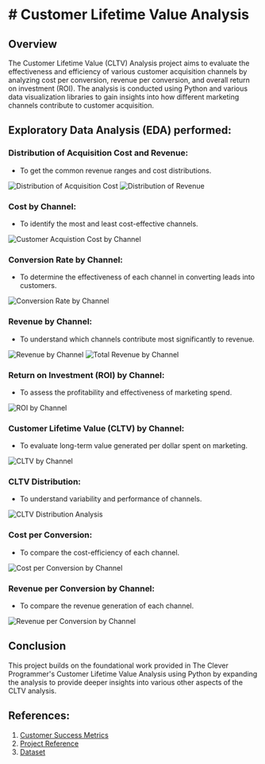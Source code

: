 # # Customer Lifetime Value Analysis

## Overview

The Customer Lifetime Value (CLTV) Analysis project aims to evaluate the effectiveness and efficiency of various customer acquisition channels by analyzing cost per conversion, revenue per conversion, and overall return on investment (ROI). The analysis is conducted using Python and various data visualization libraries to gain insights into how different marketing channels contribute to customer acquisition.

## Exploratory Data Analysis (EDA) performed:

### Distribution of Acquisition Cost and Revenue:
- To get the common revenue ranges and cost distributions.

![Distribution of Acquisition Cost](output/distribution_of_acquisition_cost.png)
![Distribution of Revenue](output/distribution_of_revenue.png)

### Cost by Channel:
- To identify the most and least cost-effective channels.

![Customer Acquistion Cost by Channel](output/customer_acquistion_cost_by_channel.png)

### Conversion Rate by Channel:
- To determine the effectiveness of each channel in converting leads into customers.

![Conversion Rate by Channel](output/conversion_rate_by_channel.png)

### Revenue by Channel:
- To understand which channels contribute most significantly to revenue.

![Revenue by Channel](output/revenue_by_channel.png)
![Total Revenue by Channel](output/total_revenue_by_channel.png)

### Return on Investment (ROI) by Channel:
- To assess the profitability and effectiveness of marketing spend.

![ROI by Channel](output/roi_by_channel.png)

### Customer Lifetime Value (CLTV) by Channel:
- To evaluate long-term value generated per dollar spent on marketing.

![CLTV by Channel](output/cltv_by_channel.png)

### CLTV Distribution:
- To understand variability and performance of channels.

![CLTV Distribution Analysis](output/cltv_distribution_analysis.png)

### Cost per Conversion:
- To compare the cost-efficiency of each channel.

![Cost per Conversion by Channel](output/cost_per_conversion_by_channel.png)

### Revenue per Conversion by Channel:
- To compare the revenue generation of each channel.

![Revenue per Conversion by Channel](output/revenue_per_conversion_by_channel.png)

## Conclusion

This project builds on the foundational work provided in The Clever Programmer's Customer Lifetime Value Analysis using Python by expanding the analysis to provide deeper insights into various other aspects of the CLTV analysis.

## References:
1. [Customer Success Metrics](https://blog.hubspot.com/service/customer-success-metrics)
2. [Project Reference](https://thecleverprogrammer.com/2023/05/01/customer-lifetime-value-analysis-using-python/)
3. [Dataset](https://statso.io/customer-lifetime-value-analytics-case-study/)
